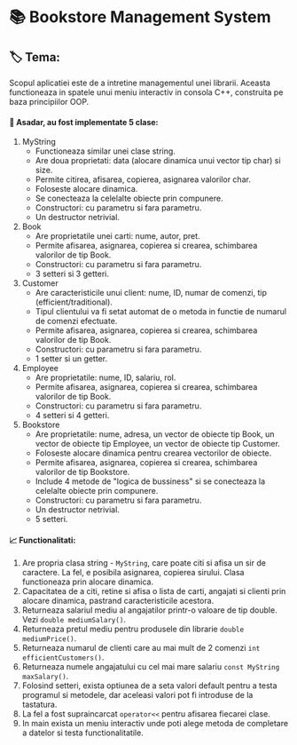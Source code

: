 # :books: Bookstore Management System
## :label: Tema: 
 Scopul aplicatiei este de a intretine managementul unei librarii.
Aceasta functioneaza in spatele unui meniu interactiv in consola C++,
construita pe baza principiilor OOP.
#### :bookmark: Asadar, au fost implementate 5 clase:
1. MyString
    - Functioneaza similar unei clase string. 
    - Are doua proprietati: data (alocare dinamica unui vector tip char) si size.
    - Permite citirea, afisarea, copierea, asignarea valorilor char.
    - Foloseste alocare dinamica.
    - Se conecteaza la celelalte obiecte prin compunere.
    - Constructori: cu parametru si fara parametru.
    - Un destructor netrivial.
2. Book
    - Are proprietatile unei carti: nume, autor, pret.
    - Permite afisarea, asignarea, copierea si crearea, schimbarea valorilor de tip Book.
    - Constructori: cu parametru si fara parametru.
    - 3 setteri si 3 getteri.
3. Customer
    - Are caracteristicile unui client: nume, ID, numar de comenzi, tip (efficient/traditional).
    - Tipul clientului va fi setat automat de o metoda in functie de numarul de comenzi efectuate.
    - Permite afisarea, asignarea, copierea si crearea, schimbarea valorilor de tip Book.
    - Constructori: cu parametru si fara parametru.
    - 1 setter si un getter.
4. Employee
    - Are proprietatile: nume, ID, salariu, rol.
    - Permite afisarea, asignarea, copierea si crearea, schimbarea valorilor de tip Book.
    - Constructori: cu parametru si fara parametru.
    - 4 setteri si 4 getteri.
5. Bookstore
    - Are proprietatile: nume, adresa, un vector de obiecte tip Book, un vector de obiecte tip Employee, un vector de obiecte tip Customer.
    - Foloseste alocare dinamica pentru crearea vectorilor de obiecte.
    - Permite afisarea, asignarea, copierea si crearea, schimbarea valorilor de tip Bookstore.
    - Include 4 metode de "logica de bussiness" si se conecteaza la celelalte obiecte prin compunere.
    - Constructori: cu parametru si fara parametru.
    - Un destructor netrivial.
    - 5 setteri.

#### :chart_with_upwards_trend: Functionalitati:
1. Are propria clasa string - `MyString`, care poate citi si afisa un sir de caractere. La fel, e posibila asignarea, copierea sirului. Clasa functioneaza prin alocare dinamica.
2. Capacitatea de a citi, retine si afisa o lista de carti, angajati si clienti prin alocare dinamica, pastrand caracteristicile acestora. 
3. Returneaza salariul mediu al angajatilor printr-o valoare de tip double. Vezi `double mediumSalary()`.
4. Returneaza pretul mediu pentru produsele din librarie `double mediumPrice()`.
5. Returneaza numarul de clienti care au mai mult de 2 comenzi `int efficientCustomers()`.
6. Returneaza numele angajatului cu cel mai mare salariu `const MyString maxSalary()`.
7. Folosind setteri, exista optiunea de a seta valori default pentru a testa programul si metodele, dar aceleasi valori pot fi introduse de la tastatura.
8. La fel a fost supraincarcat `operator<<` pentru afisarea fiecarei clase.
9. In main exista un meniu interactiv unde poti alege metoda de completare a datelor si testa functionalitatile.


